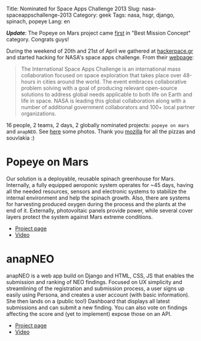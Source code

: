 Title: Nominated for Space Apps Challenge 2013
Slug: nasa-spaceappschallenge-2013
Category: geek
Tags: nasa, hsgr, django, spinach, popeye
Lang: en

***Update***: The Popeye on Mars project came [first][] in "Best Mission Concept" 
category. Congrats guys!

During the weekend of 20th and 21st of April we gathered at [hackerpace.gr](https://hackerspace.gr)
and started hacking for NASA's space apps challenge. From their [webpage](http://spaceappschallenge.org/about/):

  >The International Space Apps Challenge is an international mass collaboration 
  >focused on space exploration that takes place over 48-hours in cities around 
  >the world. The event embraces collaborative problem solving with a goal of 
  >producing relevant open-source solutions to address global needs applicable to
  >both life on Earth and life in space. NASA is leading this global collaboration 
  >along with a number of additional government collaborators and 100+ local 
  >partner organizations.

16 people, 2 teams, 2 days, 2 globally nominated projects:
`popeye on mars` and `anapNEO`. See [here][photos] some photos. 
Thank you [mozilla](https://mozilla.org) for all the pizzas and souvlakia :)


# Popeye on Mars
Our solution is a deployable, reusable spinach greenhouse for Mars.
Internally, a fully equipped aeroponic system operates for ~45 days,
having all the needed resources, sensors and electronic systems to
stabilize the internal environment and help the spinach growth. Also,
there are systems for harvesting produced oxygen during the process
and the plants at the end of it. Externally, photovoltaic panels
provide power, while several cover layers protect the system against
Mars extreme conditions.

 - [Project page](http://spaceappschallenge.org/project/pom)
 - [Video](http://www.youtube.com/watch?feature=player_embedded&v=kBl5lzwcYlQ)


# anapNEO

anapNEO is a web app build on Django and HTML, CSS, JS that enables
the submission and ranking of NEO findings. Focused on UX simplicity
and streamlining of the registration and submission process, a user
signs up easily using Persona, and creates a user account (with basic
information). She then lands on a (public too!) Dashboard that
displays all latest submissions and can submit a new finding. You can
also vote on findings affecting the score and (yet to implement)
expose those on an API.

 - [Project page](http://spaceappschallenge.org/project/anapneo)
 - [Video](http://www.youtube.com/watch?feature=player_embedded&v=u5eSPSy4ix8)


[photos]: https://plus.google.com/u/0/photos/117312389370621956919/albums/5868971703249663889 "Space App Challenge 2013 at hackerspace.gr"
[first]: http://www.nasa.gov/home/hqnews/2013/may/HQ_13-152_Space_App_Challenge_winners.html
